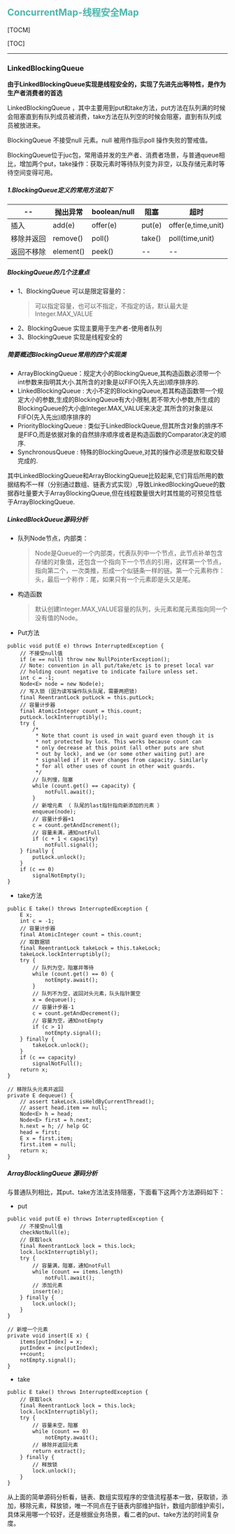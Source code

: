 <h2 style="color:#4db6ac !important" >ConcurrentMap-线程安全Map</h2>

[TOCM]

[TOC]

---

### LinkedBlockingQueue
**由于LinkedBlockingQueue实现是线程安全的，实现了先进先出等特性，是作为生产者消费者的首选**

LinkedBlockingQueue ，其中主要用到put和take方法，put方法在队列满的时候会阻塞直到有队列成员被消费，take方法在队列空的时候会阻塞，直到有队列成员被放进来。

BlockingQueue 不接受null 元素。null 被用作指示poll 操作失败的警戒值。

BlockingQueue位于juc包，常用语并发的生产者、消费者场景，与普通queue相比，增加两个put，take操作：获取元素时等待队列变为非空，以及存储元素时等待空间变得可用。


##### 1.BlockingQueue定义的常用方法如下

--          | 抛出异常  |   boolean/null  | 阻塞      | 超时
---|---|---|---|---
插入        | add(e)    |   offer(e)    | put(e)    | offer(e,time,unit)
移除并返回  | remove()  |   poll()      | take()    | poll(time,unit)
返回不移除  | element() |   peek()      | --        | --

##### BlockingQueue的几个注意点
- 1、BlockingQueue 可以是限定容量的：
    >可以指定容量，也可以不指定，不指定的话，默认最大是Integer.MAX_VALUE
- 2、BlockingQueue 实现主要用于生产者-使用者队列
- 3、BlockingQueue 实现是线程安全的

##### 简要概述BlockingQueue常用的四个实现类

- ArrayBlockingQueue：规定大小的BlockingQueue,其构造函数必须带一个int参数来指明其大小.其所含的对象是以FIFO(先入先出)顺序排序的.
- LinkedBlockingQueue : 大小不定的BlockingQueue,若其构造函数带一个规定大小的参数,生成的BlockingQueue有大小限制,若不带大小参数,所生成的BlockingQueue的大小由Integer.MAX_VALUE来决定.其所含的对象是以FIFO(先入先出)顺序排序的
- PriorityBlockingQueue : 类似于LinkedBlockQueue,但其所含对象的排序不是FIFO,而是依据对象的自然排序顺序或者是构造函数的Comparator决定的顺序.
- SynchronousQueue : 特殊的BlockingQueue,对其的操作必须是放和取交替完成的.

其中LinkedBlockingQueue和ArrayBlockingQueue比较起来,它们背后所用的数据结构不一样（分别通过数组、链表方式实现）,导致LinkedBlockingQueue的数据吞吐量要大于ArrayBlockingQueue,但在线程数量很大时其性能的可预见性低于ArrayBlockingQueue.  


##### LinkedBlockQueue源码分析

- 队列Node节点，内部类：
    >Node是Queue的一个内部类，代表队列中一个节点，此节点补单包含存储的对象值，还包含一个指向下一个节点的引用，这样第一个节点，指向第二个，一次类推，形成一个似链条一样的链。第一个元素称作：头，最后一个称作：尾，如果只有一个元素即是头又是尾。

- 构造函数
    >默认创建Integer.MAX_VALUE容量的队列，头元素和尾元素指向同一个没有值的Node。

- Put方法
 
```
public void put(E e) throws InterruptedException {
    // 不接受null值
    if (e == null) throw new NullPointerException();    
    // Note: convention in all put/take/etc is to preset local var
    // holding count negative to indicate failure unless set.
    int c = -1;
    Node<E> node = new Node(e);
    // 写入锁 (因为读写操作队头队尾，需要两把锁)
    final ReentrantLock putLock = this.putLock; 
    // 容量计步器
    final AtomicInteger count = this.count; 
    putLock.lockInterruptibly();
    try {
        /*
         * Note that count is used in wait guard even though it is
         * not protected by lock. This works because count can
         * only decrease at this point (all other puts are shut
         * out by lock), and we (or some other waiting put) are
         * signalled if it ever changes from capacity. Similarly
         * for all other uses of count in other wait guards.
         */
        // 队列慢，阻塞
        while (count.get() == capacity) {
            notFull.await();
        }
        // 新增元素 （ 队尾的last指针指向新添加的元素 ）
        enqueue(node);
        // 容量计步器+1
        c = count.getAndIncrement();
        // 容量未满，通知notFull
        if (c + 1 < capacity)
            notFull.signal();
    } finally {
        putLock.unlock();
    }
    if (c == 0)
        signalNotEmpty();
}

```

- take方法
```
public E take() throws InterruptedException {
    E x;
    int c = -1;
    // 容量计步器
    final AtomicInteger count = this.count;
    // 取数据锁
    final ReentrantLock takeLock = this.takeLock;
    takeLock.lockInterruptibly();
    try {
        // 队列为空，阻塞并等待
        while (count.get() == 0) {
            notEmpty.await();
        }
        // 队列不为空，返回对头元素，队头指针置空
        x = dequeue();
        // 容量计步器-1
        c = count.getAndDecrement();
        // 容量为空，通知notEmpty
        if (c > 1)
            notEmpty.signal();
    } finally {
        takeLock.unlock();
    }
    if (c == capacity)
        signalNotFull();
    return x;
}

// 移除队头元素并返回
private E dequeue() {
    // assert takeLock.isHeldByCurrentThread();
    // assert head.item == null;
    Node<E> h = head;
    Node<E> first = h.next;
    h.next = h; // help GC
    head = first;
    E x = first.item;
    first.item = null;
    return x;
}

```

##### ArrayBlocklingQueue 源码分析
与普通队列相比，其put、take方法法支持阻塞，下面看下这两个方法源码如下：

- put
```
public void put(E e) throws InterruptedException {
    // 不接受null值
    checkNotNull(e);
    // 获取lock
    final ReentrantLock lock = this.lock;
    lock.lockInterruptibly();
    try {
        // 容量满，阻塞，通知notFull
        while (count == items.length)
            notFull.await();
        // 添加元素
        insert(e);
    } finally {
        lock.unlock();
    }
}

// 新增一个元素
private void insert(E x) {
    items[putIndex] = x;
    putIndex = inc(putIndex);
    ++count;
    notEmpty.signal();
}

```

- take
```
public E take() throws InterruptedException {
    // 获取lock
    final ReentrantLock lock = this.lock;
    lock.lockInterruptibly();
    try {
        // 容量未空，阻塞
        while (count == 0)
            notEmpty.await();
        // 移除并返回元素
        return extract();
    } finally {
        // 释放锁
        lock.unlock();
    }
}
```

从上面的简单源码分析看，链表、数组实现程序的空值流程基本一致，获取锁，添加，移除元素，释放锁，唯一不同点在于链表内部维护指针，数组内部维护索引，具体采用哪一个较好，还是根据业务场景，看二者的put、take方法的时间复杂度。
